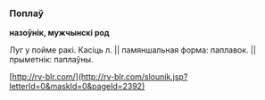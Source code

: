### Поплаў
**назоўнік, мужчынскі род**

Луг у пойме ракі. Касіць л. || памяншальная форма: паплавок. || прыметнік: паплаўны.

<a rel="author">[http://rv-blr.com/](http://rv-blr.com/slounik.jsp?letterId=0&maskId=0&pageId=2392)</a>
